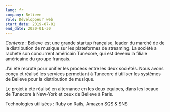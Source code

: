 ```yaml
---
lang: fr
company: Believe
role: Développeur web
start_date: 2019-07-01
end_date: 2020-01-30
---
```


*Contexte* : Believe est une grande startup française, leader du marché de de la distribution de musique sur les plateformes de streaming. La société a racheté son concurrent américain Tunecore, qui est devenu la filiale américaine du groupe français.

J’ai été recruté pour unifier les process entre les deux sociétés. Nous avons conçu et réalisé les services permettant à Tunecore d’utiliser les systèmes de Believe pour la distribution de musique.

Le projet à été réalisé en alternance en les deux équipes, dans les locaux de Tunecore à New-York et ceux de Believe à Paris.

Technologies utilisées : Ruby on Rails, Amazon SQS & SNS